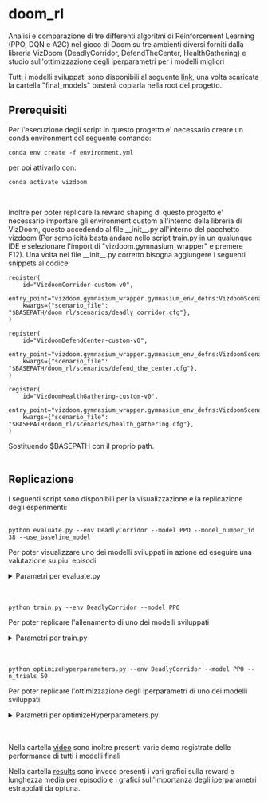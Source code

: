 # doom_rl
Analisi e comparazione di tre differenti algoritmi di Reinforcement Learning (PPO, DQN e A2C) nel gioco di Doom su tre ambienti diversi forniti dalla libreria VizDoom (DeadlyCorridor, DefendTheCenter, HealthGathering) e studio sull'ottimizzazione degli iperparametri per i modelli migliori

Tutti i modelli sviluppati sono disponibili al seguente [link](https://drive.google.com/drive/folders/1corM8rfArfy-ZTTIRUcE_bKYuVFaOvNK?usp=sharing), una volta scaricata la cartella "final_models" basterà copiarla nella root del progetto.

## Prerequisiti
Per l'esecuzione degli script in questo progetto e' necessario creare un conda environment col seguente comando:
```
conda env create -f environment.yml
```
per poi attivarlo con:
```
conda activate vizdoom
```
<br>

Inoltre per poter replicare la reward shaping di questo progetto e' necessario importare gli environment custom all'interno della libreria di VizDoom, questo accedendo al file \_\_init\_\_.py all'interno del pacchetto vizdoom (Per semplicità basta andare nello script train.py in un qualunque IDE e selezionare l'import di "vizdoom.gymnasium_wrapper" e premere F12).
Una volta nel file \_\_init\_\_.py corretto bisogna aggiungere i seguenti snippets al codice:
```
register(
    id="VizdoomCorridor-custom-v0",
    entry_point="vizdoom.gymnasium_wrapper.gymnasium_env_defns:VizdoomScenarioEnv",
    kwargs={"scenario_file": "$BASEPATH/doom_rl/scenarios/deadly_corridor.cfg"},
)

register(
    id="VizdoomDefendCenter-custom-v0",
    entry_point="vizdoom.gymnasium_wrapper.gymnasium_env_defns:VizdoomScenarioEnv",
    kwargs={"scenario_file": "$BASEPATH/doom_rl/scenarios/defend_the_center.cfg"},
)

register(
    id="VizdoomHealthGathering-custom-v0",
    entry_point="vizdoom.gymnasium_wrapper.gymnasium_env_defns:VizdoomScenarioEnv",
    kwargs={"scenario_file": "$BASEPATH/doom_rl/scenarios/health_gathering.cfg"},
)
```
Sostituendo $BASEPATH con il proprio path.
<br><br>

## Replicazione
I seguenti script sono disponibili per la visualizzazione e la replicazione degli esperimenti:<br><br>

```
python evaluate.py --env DeadlyCorridor --model PPO --model_number_id 38 --use_baseline_model
```
Per poter visualizzare uno dei modelli sviluppati in azione ed eseguire una valutazione su 
piu' episodi

<details>
<summary>Parametri per evaluate.py</summary>

- **--help**  
  Mostra una guida sui parametri.

- **--env** \
  Nome dell'ambiente di gioco (DeadlyCorridor, DefendTheCenter, HealthGathering).

- **--model**  
  Modello da utilizzare (PPO, DQN, A2C).

- **--model_number_id** \
  ID contenuto nel nome del modello allenato all'interno di final_models.

- **--eval_episodes** \
  Specifica il numero di episodi di valutazione da eseguire.

- **--use_baseline_model** \
  Flag per valuatre e visualizzare il modello allenato con i parametri di default.

- **--use_best_model** \
  Flag per valutare e visualizzare il modello allenato con i parametri ottimizzati.

- **--record_video** \
  Flag per registrare un video dell'agente in azione (percorso di default "/$PROJECT_ROOT/videos/$ENV_NAME/$MODEL_NAME")

</details><br><br>


```
python train.py --env DeadlyCorridor --model PPO
```
Per poter replicare l'allenamento di uno dei modelli sviluppati

<details>
<summary>Parametri per train.py</summary>

- **--help**  
  Mostra una guida sui parametri.

- **--env** \
  Nome dell'ambiente di gioco (DeadlyCorridor, DefendTheCenter, HealthGathering).

- **--model**  
  Modello da utilizzare (PPO, DQN, A2C).

- **--use_best_params** \
  Specifica se allenare il modello usando i parametri di default o i parametri ottimizzati trovati.

- **--use_wandb** \
  Specifica se usare o meno il tracking dell'esperimento sfruttando il servizio di wandb (E' prima necessario inizializzare l'installazione di wandb come specificato al seguente [link](https://docs.wandb.ai/quickstart/)).

</details><br><br>


```
python optimizeHyperparameters.py --env DeadlyCorridor --model PPO --n_trials 50
```
Per poter replicare l'ottimizzazione degli iperparametri di uno dei modelli sviluppati

<details>
<summary>Parametri per optimizeHyperparameters.py</summary>

- **--help**  
  Mostra una guida sui parametri.

- **--env** \
  Nome dell'ambiente di gioco (DeadlyCorridor, DefendTheCenter, HealthGathering).

- **--model**  
  Modello da utilizzare (PPO, DQN, A2C).

- **--n_trials** \
  Specifica il numero di trials per l'ottimizzazione da eseguire.
</details><br><br>


Nella cartella [video](./videos/) sono inoltre presenti varie demo registrate delle performance di tutti i modelli finali

Nella cartella [results](./results/) sono invece presenti i vari grafici sulla reward e lunghezza media per episodio e i grafici sull'importanza degli iperparametri estrapolati da optuna.